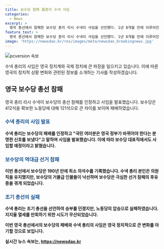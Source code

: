 ```yaml
---
title: 보수당 참패 英총리 수낵 사임
categories:
  - News
excerpt: >
  영국 총선에서 참패한 보수당 총리 리시 수낵이 사임을 선언했다. 1년 8개월 만에 이루어진 결정은 국민의 바램이라고 수낵이 밝혔다. 수낵은 보수당 대표직에서도 물러날 것을 발표했다. 전날 조기 총선 결과에서 보수당은 최소 의석수에 그쳤고, 노동당은 압승을 거뒀다. 수낵 총리는 실패의 책임을 인정하며 당선 된 지역은 있었지만 보수당은 큰 실패를 맛봤다.
feature_text: >
  영국 총선에서 참패한 보수당 총리 리시 수낵이 사임을 선언했다. 1년 8개월 만에 이루어진 결정은 국민의 바램이라고 수낵이 밝혔다. 수낵은 보수당 대표직에서도 물러날 것을 발표했다. 전날 조기 총선 결과에서 보수당은 최소 의석수에 그쳤고, 노동당은 압승을 거뒀다. 수낵 총리는 실패의 책임을 인정하며 당선 된 지역은 있었지만 보수당은 큰 실패를 맛봤다.
image: 'https://newsdao.kr/res/images/meta/newsdao_breakingnews.jpg'
---
```


<p><img src="https://newsdao.kr/res/images/meta/newsdao_breakingnews.jpg" alt="pcversion 속보" /></p>

<p>수낵 총리의 사임은 영국 정치계와 국제 정치에 큰 파장을 일으키고 있습니다. 이에 따른 영국의 정치적 상황 변화와 관련된 정보를 소개하는 기사를 작성하겠습니다.</p>

<h2 data-ke-size="size26">영국 보수당 총선 참패</h2>

<p data-ke-size="size16">영국 총리 리시 수낵이 보수당의 총선 참패를 인정하고 사임을 발표했습니다. 보수당은 412석을 확보한 노동당에 대해 121석으로 큰 차이를 보이며 패배하였습니다.</p>

<h3><b><span style="color: #1a5490;">수낵 총리의 사임 발표</span><b></h3>

<p data-ke-size="size16">수낵 총리는 보수당의 패배를 인정하고 "국민 여러분은 영국 정부가 바뀌어야 한다는 분명한 신호를 보냈다"고 말하며 사임을 발표했습니다. 이에 따라 보수당 대표직에서도 사임할 예정이라고 밝혔습니다.</p>

<h3><b><span style="color: #1a5490;">보수당의 역대급 선거 참패</span><b></h3>

<p data-ke-size="size16">이번 총선에서 보수당은 190년 만에 최소 의석수를 기록했습니다. 수낵 총리 본인은 의원직을 유지했지만, 보수당의 거물급 인물들이 낙선하며 보수당은 극심한 선거 참패의 후유증을 겪게 되었습니다.</p>

<h3><b><span style="color: #1a5490;">조기 총선의 실패</span><b></h3>

<p data-ke-size="size16">수낵 총리는 조기 총선을 선언하여 승부를 던졌지만, 노동당의 압승으로 실패하였습니다. 지지율 열세를 만회하기 위한 시도가 무산되었습니다.</p>

<p>이번 영국 총선에서의 보수당의 패배와 수낵 총리의 사임은 영국 정치적으로 큰 변화를 야기할 것으로 보입니다.</p>
실시간 뉴스 속보는, <a href="https://newsdao.kr" rel="dofollow">https://newsdao.kr</a>


